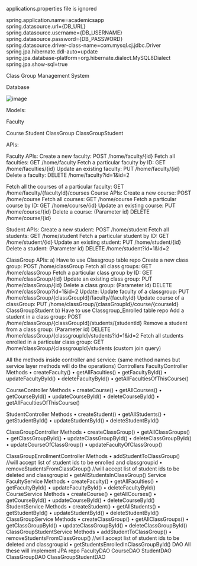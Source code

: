 applications.properties file is ignored


spring.application.name=academicsapp  
spring.datasource.url={DB_URL}  
spring.datasource.username={DB_USERNAME}  
spring.datasource.password={DB_PASSWORD}  
spring.datasource.driver-class-name=com.mysql.cj.jdbc.Driver  
spring.jpa.hibernate.ddl-auto=update  
spring.jpa.database-platform=org.hibernate.dialect.MySQL8Dialect   
spring.jpa.show-sql=true  






Class Group Management System

Database

![image](https://github.com/raravindkrishna/academicsapp/assets/126563764/92266c6a-39d4-4470-b84a-f60117fab66b)

 
Models:

Faculty

Course
Student
ClassGroup
ClassGroupStudent

APIs:

Faculty APIs:
Create a new faculty: POST /home/faculty/{id}
Fetch all faculties: GET /home/faculty
Fetch a particular faculty by ID: GET /home/faculties/{id}
Update an existing faculty: PUT /home/faculty/{id}
Delete a faculty: DELETE /home/faculty?id=1&id=2

Fetch all the courses of a particular faculty: GET /home/faculty/{facultyId}/courses
Course APIs:
Create a new course: POST /home/course
Fetch all courses: GET /home/course
Fetch a particular course by ID: GET /home/course/{id}
Update an existing course: PUT /home/course/{id}
Delete a course: (Parameter id) DELETE /home/course/{id}

Student APIs:
Create a new student: POST /home/student
Fetch all students: GET /home/student
Fetch a particular student by ID: GET /home/student/{id}
Update an existing student: PUT /home/student/{id}
Delete a student: (Parameter id) DELETE /home/student?id=1&id=2



ClassGroup APIs:
a) Have to use Classgroup table repo
Create a new class group: POST /home/classGroup
Fetch all class groups: GET /home/classGroup
Fetch a particular class group by ID: GET /home/classGroup/{id}
Update an existing class group: PUT /home/classGroup/{id}
Delete a class group: (Parameter id) DELETE /home/classGroup?id=1&id=2
Update:
Update faculty of a classgroup: PUT /home/classGroup/{classGroupId}/faculty/{facultyId}
Update course of a classGroup: PUT /home/classGroup/{classGroupId}/course/{courseId}
ClassGroupStudent
b) Have to use Classgroup_Enrolled table repo
Add a student in a class group: POST /home/classGroup/{classGroupId}/students/{studentId}
Remove a student from a class group:  (Parameter id) DELETE /home/classGroup/{classgroupId}/students?id=1&id=2
Fetch all students enrolled in a particular class group: GET /home/classGroup/{classgroupId}/students (custom join query)

All the methods inside controller and service: (same method names but service layer methods will do the operations)
Controllers
FacultyController
Methods
•	createFaculty()
•	getAllFaculties()
•	getFacultyById()
•	updateFacultyById()
•	deleteFacultyById()
•	getAllFacultiesOfThisCourse()

CourseController
Methods
•	createCourse()
•	getAllCourses()
•	getCourseById()
•	updateCourseById()
•	deleteCourseById()
•	getAllFacultiesOfThisCourse()



StudentController
Methods
•	createStudent()
•	getAllStudents()
•	getStudentById()
•	updateStudentById()
•	deleteStudentById()

ClassGroupController
Methods
•	createClassGroup()
•	getAllClassGroups()
•	getClassGroupById()
•	updateClassGroupById()
•	deleteClassGroupById()
•	updateCourseOfClassGroup()
•	updateFacultyOfClassGroup()

ClassGroupEnrollmentController
Methods
•	addStudentToClassGroup() //will accept list of student ids to be enrolled and classgroupid
•	removeStudentsFromClassGroup() //will accept list of student ids to be deleted and classgroupid
•	getAllStudentsInClassGroup() 
Service
FacultyService
Methods
•	createFaculty()
•	getAllFaculties()
•	getFacultyById()
•	updateFacultyById()
•	deleteFacultyById()
CourseService 
Methods
•	createCourse()
•	getAllCourses()
•	getCourseById()
•	updateCourseById()
•	deleteCourseById()
StudentService
Methods
•	createStudent()
•	getAllStudents()
•	getStudentById()
•	updateStudentById()
•	deleteStudentById()
ClassGroupService
Methods
•	createClassGroup()
•	getAllClassGroups()
•	getClassGroupById()
•	updateClassGroupById()
•	deleteClassGroupById()
ClassGroupStudentService
Methods
•	addStudentToClassGroup() 
•	removeStudentsFromClassGroup() //will accept list of student ids to be deleted and classgroupid
•	getStudentsEnrolledInClassGroupById() 
DAO
All these will implement JPA repo
FacultyDAO
CourseDAO
StudentDAO
ClassGroupDAO 
ClassGroupStudentDAO
